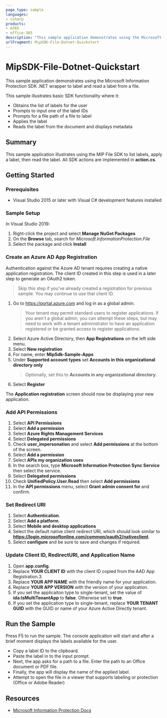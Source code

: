 ```yaml
---
page_type: sample
languages:
- csharp
products:
- m365
- office-365
description: "This sample application demonstrates using the Microsoft Information Protection SDK .NET wrapper to label and read a label from a file."
urlFragment: MipSDK-File-Dotnet-Quickstart
---
```


# MipSDK-File-Dotnet-Quickstart

This sample application demonstrates using the Microsoft Information Protection SDK .NET wrapper to label and read a label from a file. 

This sample illustrates basic SDK functionality where it:

- Obtains the list of labels for the user
- Prompts to input one of the label IDs
- Prompts for a file path of a file to label
- Applies the label
- Reads the label from the document and displays metadata

## Summary

This sample application illustrates using the MIP File SDK to list labels, apply a label, then read the label. All SDK actions are implemented in **action.cs**. 

## Getting Started

### Prerequisites

- Visual Studio 2015 or later with Visual C# development features installed

### Sample Setup

In Visual Studio 2019:

1. Right-click the project and select **Manage NuGet Packages**
2. On the **Browse** tab, search for *Microsoft.InformationProtection.File*
3. Select the package and click **Install**

### Create an Azure AD App Registration

Authentication against the Azure AD tenant requires creating a native application registration. The client ID created in this step is used in a later step to generate an OAuth2 token.

> Skip this step if you've already created a registration for previous sample. You may continue to use that client ID.

1. Go to https://portal.azure.com and log in as a global admin.
   > Your tenant may permit standard users to register applications. If you aren't a global admin, you can attempt these steps, but may need to work with a tenant administrator to have an application registered or be granted access to register applications.
2. Select Azure Active Directory, then **App Registrations** on the left side menu.
3. Select **New registration**
4. For name, enter **MipSdk-Sample-Apps**
5. Under **Supported account types** set **Accounts in this organizational directory only**
   > Optionally, set this to **Accounts in any organizational directory**.
6. Select **Register**

The **Application registration** screen should now be displaying your new application.

### Add API Permissions 

1. Select **API Permissions**
2. Select **Add a permission**
3. Select **Azure Rights Management Services**
4. Select **Delegated permissions**
5. Check **user_impersonation** and select **Add permissions** at the bottom of the screen.
6. Select **Add a permission**
7. Select **APIs my organization uses**
8. In the search box, type **Microsoft Information Protection Sync Service** then select the service.
9. Select **Delegated permissions**
10. Check **UnifiedPolicy.User.Read** then select **Add permissions**
11. In the **API permissions** menu, select **Grant admin consent for <TENANT NAME>** and confirm.

### Set Redirect URI

1. Select **Authentication**.
2. Select **Add a platform**.
3. Select **Mobile and desktop applications**
4. Select the default native client redirect URI, which should look similar to **https://login.microsoftonline.com/common/oauth2/nativeclient**.
5. Select **configure** and be sure to save and changes if required. 

### Update Client ID, RedirectURI, and Application Name

1. Open **app.config**.
2. Replace **YOUR CLIENT ID** with the client ID copied from the AAD App Registration.3. 
3. Replace **YOUR APP NAME** with the friendly name for your application.
4. Replace **YOUR APP VERSION** with the version of your application.
5. If you set the applicaiton type to single-tenant, set the value of **ida:IsMultiTenantApp** to **false**. Otherwise set to **true**.
6. If you set the application type to single-tenant, replace **YOUR TENANT GUID** with the GUID or name of your Azure Active Directly tenant.

## Run the Sample

Press F5 to run the sample. The console application will start and after a brief moment displays the labels available for the user.

- Copy a label ID to the clipboard.
- Paste the label in to the input prompt.
- Next, the app asks for a path to a file. Enter the path to an Office document or PDF file.
- Finally, the app will display the name of the applied label.
- Attempt to open the file in a viewer that supports labeling or protection (Office or Adobe Reader)

## Resources

- [Microsoft Information Protection Docs](https://aka.ms/mipsdkdocs)
